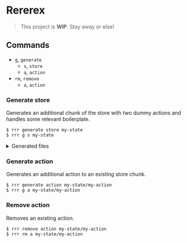 # Rererex

> This project is **WIP**. Stay away or else!

## Commands

- `g`, `generate`
  - `s`, `store`
  - `a`, `action`
- `rm`, `remove`
  - `a`, `action`

### Generate store

Generates an additional chunk of the store with two dummy actions and handles some relevant boilerplate.

```
$ rrr generate store my-state
$ rrr g s my-state
```

<details>
<summary>Generated files</summary>

<details>
<summary><code>src/store/my-state/action-type.ts</code> has two dummy action types.</summary>

```
enum ActionType {
  action1 = 'test/action1',
  action2 = 'test/action2',
}

export default ActionType
```
</details>

<details>
<summary><code>src/store/my-state/actions.ts</code> has two dummy action creators.</summary>

```
import createAction from '../../create-action'
import ActionType from './action-type'

export const action1 = () => createAction(ActionType.action1)
export const action2 = () => createAction(ActionType.action2)
```
</details>

`src/store/my-state/interface.ts` is an empty file.

<details>
<summary><code>src/store/my-state/reducer.ts</code> has a reduced which handles the two dummy actions.</summary>

```
import { Reducer } from 'redux'
import State, { initialState } from './state'
import ActionType from './action-type'
import * as utils from '../../utils'

type Action = GetActions<typeof import('./actions')>

const reducer: Reducer<State, Action> = (state = initialState, action) => {
  switch (action.type) {
    case ActionType.action1:
      return {
        ...state,
      }
    case ActionType.action2:
      return {
        ...state,
      }
    default:
      utils.assertNever(action)
      return state
  }
}

export default reducer
```
</details>

<details>
<summary><code>src/store/my-state/state.ts</code> is ready for type info on the state and the initial value.</summary>

```
interface Interface {
}

type State = Interface | null

const initialState: State = null

export default State
export { initialState }
```
</details>

<details>
<summary><code>src/store/my-state/index.ts</code> is a barrel which exposes relevant parts to public.</summary>

```
import * as actionTypes from './action-type'
import * as actions from './actions'
import * as reducer from './reducer'
import * as state from './state'

export {
  actionTypes,
  actions,
  reducer,
  state,
}
```
</details>

<details>
<summary><code>src/store/reducer.ts</code> is updated to include the newly created reducer for `my-state`.</summary>

```
import { combineReducers } from 'redux'

import { reducer as form } from 'redux-form'

import me from './me/reducer'
import myState from './test/my-state';

export default combineReducers({
  form,
  me,
  myState,
})
```
</details>

<details>
<summary><code>src/store/state.ts</code> is updated in a similar fashion.</summary>

```
import Me from './me/state'
import MyState from './my-state/state';

export default interface State {
  me: Me,
  myState: MyState;
}
```
</details>

</details>

### Generate action

Generates an additional action to an existing store chunk.

```
$ rrr generate action my-state/my-action
$ rrr g a my-state/my-action
```

### Remove action

Removes an existing action.

```
$ rrr remove action my-state/my-action
$ rrr rm a my-state/my-action
```
